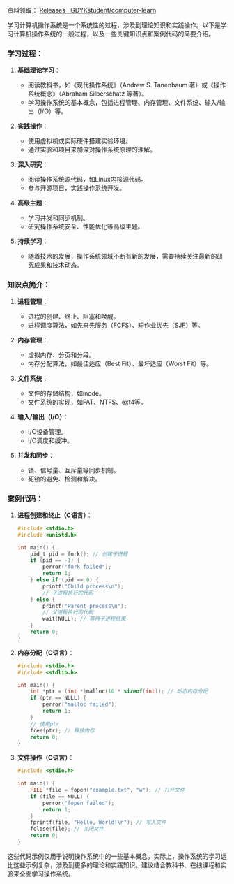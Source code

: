 资料领取：
[Releases · GDYKstudent/computer-learn](https://github.com/GDYKstudent/computer-learn/releases)

学习计算机操作系统是一个系统性的过程，涉及到理论知识和实践操作。以下是学习计算机操作系统的一般过程，以及一些关键知识点和案例代码的简要介绍。

### 学习过程：

1. **基础理论学习**：
   - 阅读教科书，如《现代操作系统》（Andrew S. Tanenbaum 著）或《操作系统概念》（Abraham Silberschatz 等著）。
   - 学习操作系统的基本概念，包括进程管理、内存管理、文件系统、输入/输出（I/O）等。

2. **实践操作**：
   - 使用虚拟机或实际硬件搭建实验环境。
   - 通过实验和项目来加深对操作系统原理的理解。

3. **深入研究**：
   - 阅读操作系统源代码，如Linux内核源代码。
   - 参与开源项目，实践操作系统开发。

4. **高级主题**：
   - 学习并发和同步机制。
   - 研究操作系统安全、性能优化等高级主题。

5. **持续学习**：
   - 随着技术的发展，操作系统领域不断有新的发展，需要持续关注最新的研究成果和技术动态。

### 知识点简介：

1. **进程管理**：
   - 进程的创建、终止、阻塞和唤醒。
   - 进程调度算法，如先来先服务（FCFS）、短作业优先（SJF）等。

2. **内存管理**：
   - 虚拟内存、分页和分段。
   - 内存分配算法，如最佳适应（Best Fit）、最坏适应（Worst Fit）等。

3. **文件系统**：
   - 文件的存储结构，如inode。
   - 文件系统的实现，如FAT、NTFS、ext4等。

4. **输入/输出（I/O）**：
   - I/O设备管理。
   - I/O调度和缓冲。

5. **并发和同步**：
   - 锁、信号量、互斥量等同步机制。
   - 死锁的避免、检测和解决。

### 案例代码：

1. **进程创建和终止（C语言）**：
   ```c
   #include <stdio.h>
   #include <unistd.h>
   
   int main() {
       pid_t pid = fork(); // 创建子进程
       if (pid == -1) {
           perror("fork failed");
           return 1;
       } else if (pid == 0) {
           printf("Child process\n");
           // 子进程执行的代码
       } else {
           printf("Parent process\n");
           // 父进程执行的代码
           wait(NULL); // 等待子进程结束
       }
       return 0;
   }
   ```

2. **内存分配（C语言）**：
   ```c
   #include <stdio.h>
   #include <stdlib.h>
   
   int main() {
       int *ptr = (int *)malloc(10 * sizeof(int)); // 动态内存分配
       if (ptr == NULL) {
           perror("malloc failed");
           return 1;
       }
       // 使用ptr
       free(ptr); // 释放内存
       return 0;
   }
   ```

3. **文件操作（C语言）**：
   ```c
   #include <stdio.h>
   
   int main() {
       FILE *file = fopen("example.txt", "w"); // 打开文件
       if (file == NULL) {
           perror("fopen failed");
           return 1;
       }
       fprintf(file, "Hello, World!\n"); // 写入文件
       fclose(file); // 关闭文件
       return 0;
   }
   ```

这些代码示例仅用于说明操作系统中的一些基本概念。实际上，操作系统的学习远比这些示例复杂，涉及到更多的理论和实践知识。建议结合教科书、在线课程和实验来全面学习操作系统。
